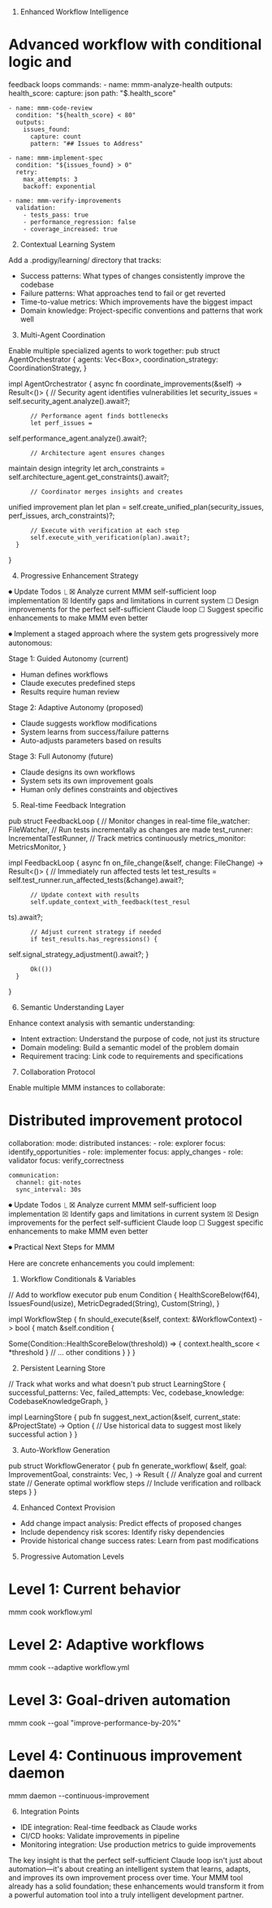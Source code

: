 1. Enhanced Workflow Intelligence

  # Advanced workflow with conditional logic and 
  feedback loops
  commands:
    - name: mmm-analyze-health
      outputs:
        health_score:
          capture: json
          path: "$.health_score"

    - name: mmm-code-review
      condition: "${health_score} < 80"
      outputs:
        issues_found:
          capture: count
          pattern: "## Issues to Address"

    - name: mmm-implement-spec
      condition: "${issues_found} > 0"
      retry:
        max_attempts: 3
        backoff: exponential

    - name: mmm-verify-improvements
      validation:
        - tests_pass: true
        - performance_regression: false
        - coverage_increased: true

  2. Contextual Learning System

  Add a .prodigy/learning/ directory that tracks:
  - Success patterns: What types of changes
  consistently improve the codebase
  - Failure patterns: What approaches tend to fail or
  get reverted
  - Time-to-value metrics: Which improvements have the
   biggest impact
  - Domain knowledge: Project-specific conventions and
   patterns that work well

  3. Multi-Agent Coordination

  Enable multiple specialized agents to work together:
  pub struct AgentOrchestrator {
      agents: Vec<Box<dyn SpecializedAgent>>,
      coordination_strategy: CoordinationStrategy,
  }

  impl AgentOrchestrator {
      async fn coordinate_improvements(&self) ->
  Result<()> {
          // Security agent identifies vulnerabilities
          let security_issues =
  self.security_agent.analyze().await?;

          // Performance agent finds bottlenecks
          let perf_issues =
  self.performance_agent.analyze().await?;

          // Architecture agent ensures changes 
  maintain design integrity
          let arch_constraints =
  self.architecture_agent.get_constraints().await?;

          // Coordinator merges insights and creates 
  unified improvement plan
          let plan =
  self.create_unified_plan(security_issues,
  perf_issues, arch_constraints)?;

          // Execute with verification at each step
          self.execute_with_verification(plan).await?;
      }
  }

  4. Progressive Enhancement Strategy

⏺ Update Todos
  ⎿  ☒ Analyze current MMM self-sufficient loop       
       implementation
     ☒ Identify gaps and limitations in current system
     ☐ Design improvements for the perfect 
       self-sufficient Claude loop
     ☐ Suggest specific enhancements to make MMM even
       better

⏺ Implement a staged approach where the system gets
  progressively more autonomous:

  Stage 1: Guided Autonomy (current)
  - Human defines workflows
  - Claude executes predefined steps
  - Results require human review

  Stage 2: Adaptive Autonomy (proposed)
  - Claude suggests workflow modifications
  - System learns from success/failure patterns
  - Auto-adjusts parameters based on results

  Stage 3: Full Autonomy (future)
  - Claude designs its own workflows
  - System sets its own improvement goals
  - Human only defines constraints and objectives

  5. Real-time Feedback Integration

  pub struct FeedbackLoop {
      // Monitor changes in real-time
      file_watcher: FileWatcher,
      // Run tests incrementally as changes are made
      test_runner: IncrementalTestRunner,
      // Track metrics continuously
      metrics_monitor: MetricsMonitor,
  }

  impl FeedbackLoop {
      async fn on_file_change(&self, change:
  FileChange) -> Result<()> {
          // Immediately run affected tests
          let test_results =
  self.test_runner.run_affected_tests(&change).await?;

          // Update context with results
          self.update_context_with_feedback(test_resul
  ts).await?;

          // Adjust current strategy if needed
          if test_results.has_regressions() {

  self.signal_strategy_adjustment().await?;
          }

          Ok(())
      }
  }

  6. Semantic Understanding Layer

  Enhance context analysis with semantic
  understanding:
  - Intent extraction: Understand the purpose of code,
   not just its structure
  - Domain modeling: Build a semantic model of the
  problem domain
  - Requirement tracing: Link code to requirements and
   specifications

  7. Collaboration Protocol

  Enable multiple MMM instances to collaborate:
  # Distributed improvement protocol
  collaboration:
    mode: distributed
    instances:
      - role: explorer
        focus: identify_opportunities
      - role: implementer
        focus: apply_changes
      - role: validator
        focus: verify_correctness

    communication:
      channel: git-notes
      sync_interval: 30s

⏺ Update Todos
  ⎿  ☒ Analyze current MMM self-sufficient loop       
       implementation
     ☒ Identify gaps and limitations in current system
     ☒ Design improvements for the perfect 
       self-sufficient Claude loop
     ☐ Suggest specific enhancements to make MMM even 
       better

⏺ Practical Next Steps for MMM

  Here are concrete enhancements you could implement:

  1. Workflow Conditionals & Variables

  // Add to workflow executor
  pub enum Condition {
      HealthScoreBelow(f64),
      IssuesFound(usize),
      MetricDegraded(String),
      Custom(String),
  }

  impl WorkflowStep {
      fn should_execute(&self, context:
  &WorkflowContext) -> bool {
          match &self.condition {

  Some(Condition::HealthScoreBelow(threshold)) => {
                  context.health_score < *threshold
              }
              // ... other conditions
          }
      }
  }

  2. Persistent Learning Store

  // Track what works and what doesn't
  pub struct LearningStore {
      successful_patterns: Vec<ImprovementPattern>,
      failed_attempts: Vec<FailedAttempt>,
      codebase_knowledge: CodebaseKnowledgeGraph,
  }

  impl LearningStore {
      pub fn suggest_next_action(&self, current_state:
   &ProjectState) -> Option<Action> {
          // Use historical data to suggest most 
  likely successful action
      }
  }

  3. Auto-Workflow Generation

  pub struct WorkflowGenerator {
      pub fn generate_workflow(
          &self,
          goal: ImprovementGoal,
          constraints: Vec<Constraint>,
      ) -> Result<WorkflowConfig> {
          // Analyze goal and current state
          // Generate optimal workflow steps
          // Include verification and rollback steps
      }
  }

  4. Enhanced Context Provision

  - Add change impact analysis: Predict effects of
  proposed changes
  - Include dependency risk scores: Identify risky
  dependencies
  - Provide historical change success rates: Learn
  from past modifications

  5. Progressive Automation Levels

  # Level 1: Current behavior
  mmm cook workflow.yml

  # Level 2: Adaptive workflows
  mmm cook --adaptive workflow.yml

  # Level 3: Goal-driven automation
  mmm cook --goal "improve-performance-by-20%"

  # Level 4: Continuous improvement daemon
  mmm daemon --continuous-improvement

  6. Integration Points

  - IDE integration: Real-time feedback as Claude
  works
  - CI/CD hooks: Validate improvements in pipeline
  - Monitoring integration: Use production metrics to
  guide improvements

  The key insight is that the perfect self-sufficient
  Claude loop isn't just about automation—it's about
  creating an intelligent system that learns, adapts,
  and improves its own improvement process over time.
  Your MMM tool already has a solid foundation; these
  enhancements would transform it from a powerful
  automation tool into a truly intelligent development
   partner.
